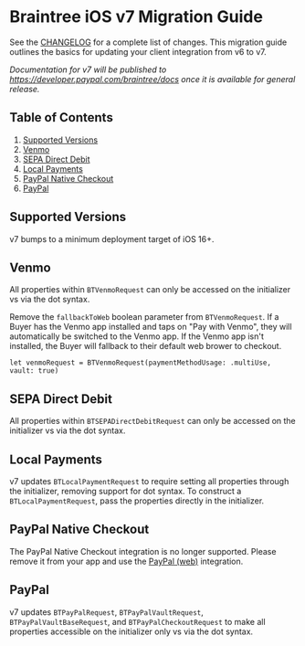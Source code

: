 # Braintree iOS v7 Migration Guide

See the [CHANGELOG](/CHANGELOG.md) for a complete list of changes. This migration guide outlines the basics for updating your client integration from v6 to v7.

_Documentation for v7 will be published to https://developer.paypal.com/braintree/docs once it is available for general release._

## Table of Contents

1. [Supported Versions](#supported-versions)
1. [Venmo](#venmo)
1. [SEPA Direct Debit](#sepa-direct-debit)
1. [Local Payments](#local-payments)
1. [PayPal Native Checkout](#paypal-native-checkout)
1. [PayPal](#paypal)

## Supported Versions

v7 bumps to a minimum deployment target of iOS 16+.

## Venmo
All properties within `BTVenmoRequest` can only be accessed on the initializer vs via the dot syntax.

Remove the `fallbackToWeb` boolean parameter from `BTVenmoRequest`. If a Buyer has the Venmo app installed and taps on "Pay with Venmo", they will automatically be switched to the Venmo app. If the Venmo app isn't installed, the Buyer will fallback to their default web brower to checkout.

```
let venmoRequest = BTVenmoRequest(paymentMethodUsage: .multiUse, vault: true)
```

## SEPA Direct Debit
All properties within `BTSEPADirectDebitRequest` can only be accessed on the initializer vs via the dot syntax.

## Local Payments
v7 updates `BTLocalPaymentRequest` to require setting all properties through the initializer, removing support for dot syntax. To construct a `BTLocalPaymentRequest`, pass the properties directly in the initializer.

## PayPal Native Checkout
The PayPal Native Checkout integration is no longer supported. Please remove it from your app and 
use the [PayPal (web)](https://developer.paypal.com/braintree/docs/guides/paypal/overview/ios/v6) integration.

## PayPal
v7 updates `BTPayPalRequest`, `BTPayPalVaultRequest`, `BTPayPalVaultBaseRequest`, and `BTPayPalCheckoutRequest` to make all properties accessible on the initializer only vs via the dot syntax.
